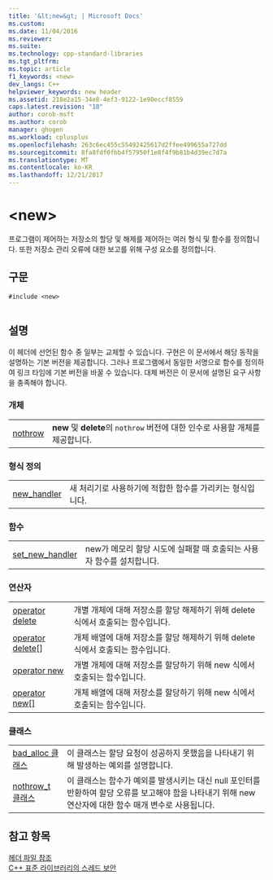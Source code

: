 ```yaml
---
title: '&lt;new&gt; | Microsoft Docs'
ms.custom: 
ms.date: 11/04/2016
ms.reviewer: 
ms.suite: 
ms.technology: cpp-standard-libraries
ms.tgt_pltfrm: 
ms.topic: article
f1_keywords: <new>
dev_langs: C++
helpviewer_keywords: new header
ms.assetid: 218e2a15-34e8-4ef3-9122-1e90eccf8559
caps.latest.revision: "18"
author: corob-msft
ms.author: corob
manager: ghogen
ms.workload: cplusplus
ms.openlocfilehash: 263c6ec455c55492425617d2ffee499655a727dd
ms.sourcegitcommit: 8fa8fdf0fbb4f57950f1e8f4f9b81b4d39ec7d7a
ms.translationtype: MT
ms.contentlocale: ko-KR
ms.lasthandoff: 12/21/2017
---
```

# <a name="ltnewgt"></a>&lt;new&gt;
프로그램이 제어하는 저장소의 할당 및 해제를 제어하는 여러 형식 및 함수를 정의합니다. 또한 저장소 관리 오류에 대한 보고를 위해 구성 요소를 정의합니다.  
  
## <a name="syntax"></a>구문  
  
```  
#include <new>  
  
```  
  
## <a name="remarks"></a>설명  
 이 헤더에 선언된 함수 중 일부는 교체할 수 있습니다. 구현은 이 문서에서 해당 동작을 설명하는 기본 버전을 제공합니다. 그러나 프로그램에서 동일한 서명으로 함수를 정의하여 링크 타임에 기본 버전을 바꿀 수 있습니다. 대체 버전은 이 문서에 설명된 요구 사항을 충족해야 합니다.  
  
### <a name="objects"></a>개체  
  
|||  
|-|-|  
|[nothrow](../standard-library/new-functions.md#nothrow)|**new** 및 **delete**의 `nothrow` 버전에 대한 인수로 사용할 개체를 제공합니다.|  
  
### <a name="typedefs"></a>형식 정의  
  
|||  
|-|-|  
|[new_handler](../standard-library/new-typedefs.md#new_handler)|새 처리기로 사용하기에 적합한 함수를 가리키는 형식입니다.|  
  
### <a name="functions"></a>함수  
  
|||  
|-|-|  
|[set_new_handler](../standard-library/new-functions.md#set_new_handler)|new가 메모리 할당 시도에 실패할 때 호출되는 사용자 함수를 설치합니다.|  
  
### <a name="operators"></a>연산자  
  
|||  
|-|-|  
|[operator delete](../standard-library/new-operators.md#op_delete)|개별 개체에 대해 저장소를 할당 해제하기 위해 delete 식에서 호출되는 함수입니다.|  
|[operator delete&#91;&#93;](../standard-library/new-operators.md#op_delete_arr)|개체 배열에 대해 저장소를 할당 해제하기 위해 delete 식에서 호출되는 함수입니다.|  
|[operator new](../standard-library/new-operators.md#op_new)|개별 개체에 대해 저장소를 할당하기 위해 new 식에서 호출되는 함수입니다.|  
|[operator new&#91;&#93;](../standard-library/new-operators.md#op_new_arr)|개체 배열에 대해 저장소를 할당하기 위해 new 식에서 호출되는 함수입니다.|  
  
### <a name="classes"></a>클래스  
  
|||  
|-|-|  
|[bad_alloc 클래스](../standard-library/bad-alloc-class.md)|이 클래스는 할당 요청이 성공하지 못했음을 나타내기 위해 발생하는 예외를 설명합니다.|  
|[nothrow_t 클래스](../standard-library/nothrow-t-structure.md)|이 클래스는 함수가 예외를 발생시키는 대신 null 포인터를 반환하여 할당 오류를 보고해야 함을 나타내기 위해 new 연산자에 대한 함수 매개 변수로 사용됩니다.|  
  
## <a name="see-also"></a>참고 항목  
 [헤더 파일 참조](../standard-library/cpp-standard-library-header-files.md)   
 [C++ 표준 라이브러리의 스레드 보안](../standard-library/thread-safety-in-the-cpp-standard-library.md)



